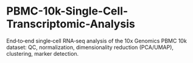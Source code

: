 # PBMC-10k-Single-Cell-Transcriptomic-Analysis
End‑to‑end single‑cell RNA‑seq analysis of the 10x Genomics PBMC 10k dataset: QC, normalization, dimensionality reduction (PCA/UMAP), clustering, marker detection.
